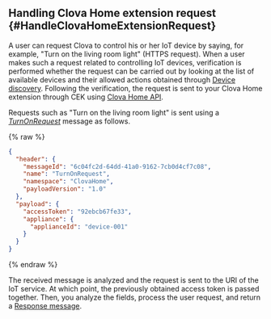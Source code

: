 ## Handling Clova Home extension request {#HandleClovaHomeExtensionRequest}

A user can request Clova to control his or her IoT device by saying, for example, "Turn on the living room light" (HTTPS request). When a user makes such a request related to controlling IoT devices, verification is performed whether the request can be carried out by looking at the list of available devices and their allowed actions obtained through [Device discovery](#ProvideDeviceDiscovery). Following the verification, the request is sent to your Clova Home extension through CEK using [Clova Home API](/CEK/References/Clova_Home_API.md).

Requests such as "Turn on the living room light" is sent using a *[TurnOnRequest](/CEK/References/Clova_Home_API.md#TurnOnRequest)* message as follows.

{% raw %}
```json
{
  "header": {
    "messageId": "6c04fc2d-64dd-41a0-9162-7cb0d4cf7c08",
    "name": "TurnOnRequest",
    "namespace": "ClovaHome",
    "payloadVersion": "1.0"
  },
  "payload": {
    "accessToken": "92ebcb67fe33",
    "appliance": {
      "applianceId": "device-001"
    }
  }
}
```
{% endraw %}

The received message is analyzed and the request is sent to the URI of the IoT service. At which point, the previously obtained access token is passed together. Then, you analyze the fields, process the user request, and return a [Response message](#ReturnClovaHomeExtensionResponse).
